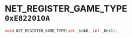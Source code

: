 # NET_REGISTER_GAME_TYPE `0xE822010A`

```cpp
void NET_REGISTER_GAME_TYPE(int _Unk0, int _Unk1);
```